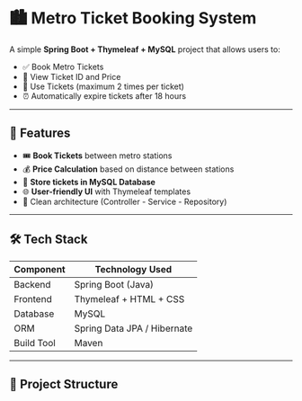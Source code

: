 # 🏙️ Metro Ticket Booking System

A simple **Spring Boot + Thymeleaf + MySQL** project that allows users to:
- ✅ Book Metro Tickets  
- 🧾 View Ticket ID and Price  
- 🚪 Use Tickets (maximum 2 times per ticket)  
- ⏰ Automatically expire tickets after 18 hours

---

## 🚀 Features

- 🎟 **Book Tickets** between metro stations  
- 💰 **Price Calculation** based on distance between stations  
- 📝 **Store tickets in MySQL Database**  
- 🌐 **User-friendly UI** with Thymeleaf templates  
- 🧼 Clean architecture (Controller - Service - Repository)

---

## 🛠️ Tech Stack

| Component        | Technology Used            |
|------------------|-----------------------------|
| Backend          | Spring Boot (Java)          |
| Frontend         | Thymeleaf + HTML + CSS      |
| Database         | MySQL                       |
| ORM             | Spring Data JPA / Hibernate |
| Build Tool       | Maven                       |

---

## 📂 Project Structure

